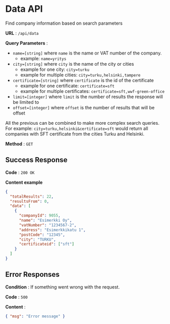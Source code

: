 # Data API

Find company information based on search parameters

**URL** : `/api/data`

**Query Parameters** :

- `name=[string]` where `name` is the name or VAT number of the company.
  - example: `name=yritys`
- `city=[string]` where `city` is the name of the city or cities
  - example for one city: `city=turku`
  - example for multiple cities: `city=turku,helsinki,tampere`
- `certificate=[string]` where `certificate` is the id of the certificate
  - example for one certificate: `certificate=sft`
  - example for multiple certificates: `certificate=sft,wwf-green-office`
- `limit=[integer]` where `limit` is the number of results the response will be limited to
- `offset=[integer]` where `offset` is the number of results that will be offset

All the previous can be combined to make more complex search queries.
For example: `city=turku,helsinki&certificate=sft` would return all companies with SFT certificate from the cities Turku and Helsinki.

**Method** : `GET`

## Success Response

**Code** : `200 OK`

**Content example**

```json
{
  "totalResults": 22,
  "resultsFrom": 0,
  "data": [
    {
      "companyId": 9055,
      "name": "Esimerkki Oy",
      "vatNumber": "1234567-2",
      "address": "Esimerkkikatu 1",
      "postCode": "12345",
      "city": "TURKU",
      "certificateid": ["sft"]
    }
  ]
}
```

## Error Responses

**Condition** : If something went wrong with the request.

**Code** : `500`

**Content** :

```json
{ "msg": "Error message" }
```
